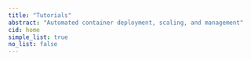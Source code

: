 ```yaml
---
title: "Tutorials"
abstract: "Automated container deployment, scaling, and management"
cid: home
simple_list: true
no_list: false
---
```

